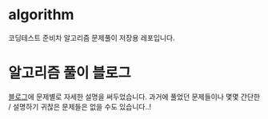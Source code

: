 # algorithm
코딩테스트 준비차 알고리즘 문제풀이 저장용 레포입니다. 

# 알고리즘 풀이 블로그
[블로그](https://promisingmoon.tistory.com/)에 문제별로 자세한 설명을 써두었습니다. 과거에 풀었던 문제들이나 몇몇 간단한 / 설명하기 귀찮은 문제들은 없을 수도 있습니다..!
